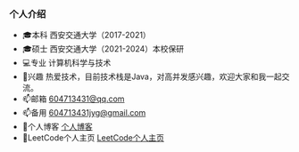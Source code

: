 ### 个人介绍
* 🎓本科  西安交通大学（2017-2021）
* 🎓硕士  西安交通大学（2021-2024）本校保研
* 💻专业  计算机科学与技术
* 🎈兴趣  热爱技术，目前技术栈是Java，对高并发感兴趣，欢迎大家和我一起交流。
* 📫邮箱  604713431@qq.com
* 📫备用  604713431jyg@gmail.com
* 🥼个人博客 [个人博客](www.baidu.com)
* 🧥LeetCode个人主页 [LeetCode个人主页](https://leetcode-cn.com/u/jyg_/)
